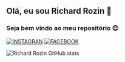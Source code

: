 ## Olá, eu sou Richard Rozin 👋
### Seja bem vindo ao meu repositório 😊

[![INSTAGRAN](https://img.shields.io/badge/Instagram-E4405F?style=for-the-badge&logo=instagram&logoColor=white)](https://www.instagram.com/richardrozin/)
[![FACEBOOK](https://img.shields.io/badge/Facebook-1877F2?style=for-the-badge&logo=facebook&logoColor=white)]([https://www.instagram.com/richardrozin/](https://www.facebook.com/richard.rozin.3/))

![Richard Rozin GitHub stats](https://github-readme-stats.vercel.app/api?username=RichardRozin&show_icons=true&theme=radical)



